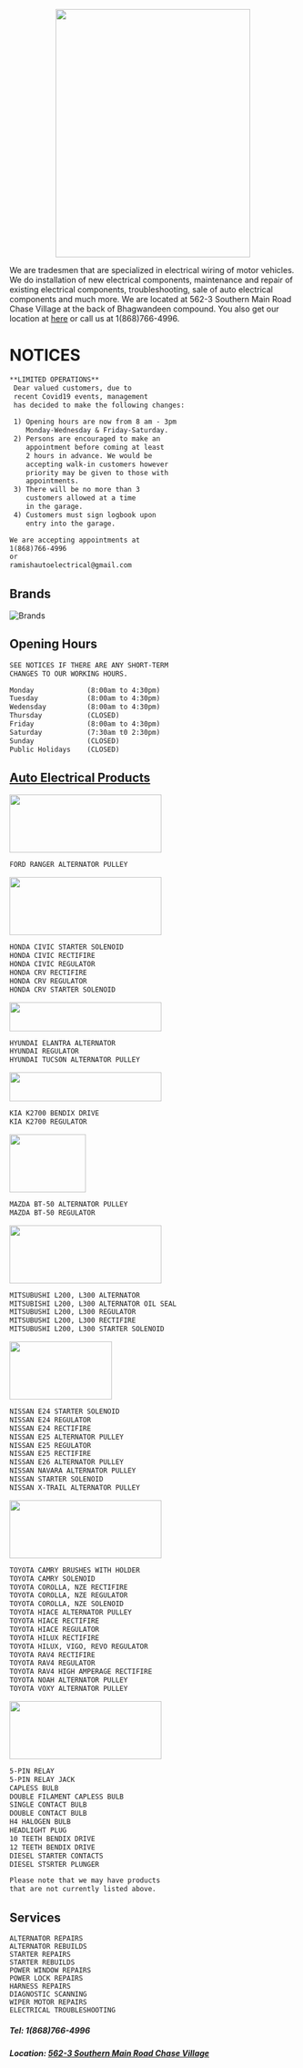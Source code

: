 <p align="center"> 
  <img width="342" height="436" src="https://github.com/RamishBhagwandeenAutoElectrical/RamishBhagwandeenAutoElectrical.github.io/blob/master/images/Ramish%20Bhagwandeen%20label.png">
</p>

We are tradesmen that are specialized in electrical wiring of motor vehicles. We do installation of new electrical components, maintenance and repair of existing electrical components, troubleshooting, sale of auto electrical components and much more. We are located at 562-3 Southern Main Road Chase Village at the back of Bhagwandeen compound. You also get our location at [here](https://goo.gl/maps/eLG3ReSuLZGH9Hyr6) or call us at 1(868)766-4996.



# NOTICES
```markdown 
**LIMITED OPERATIONS**
 Dear valued customers, due to
 recent Covid19 events, management
 has decided to make the following changes:
 
 1) Opening hours are now from 8 am - 3pm
    Monday-Wednesday & Friday-Saturday.
 2) Persons are encouraged to make an
    appointment before coming at least
    2 hours in advance. We would be
    accepting walk-in customers however
    priority may be given to those with
    appointments.
 3) There will be no more than 3 
    customers allowed at a time 
    in the garage.
 4) Customers must sign logbook upon
    entry into the garage.

We are accepting appointments at 
1(868)766-4996
or
ramishautoelectrical@gmail.com

```



## Brands
![Brands](/images/brands.jpg)



## Opening Hours
```markdown
SEE NOTICES IF THERE ARE ANY SHORT-TERM
CHANGES TO OUR WORKING HOURS.

Monday             (8:00am to 4:30pm)
Tuesday            (8:00am to 4:30pm)
Wedensday          (8:00am to 4:30pm)
Thursday           (CLOSED)
Friday             (8:00am to 4:30pm)
Saturday           (7:30am t0 2:30pm)
Sunday             (CLOSED)
Public Holidays    (CLOSED)
```



## [Auto Electrical Products](https://bit.ly/2XyhlFF)

<p align="left"> 
  <img width="267" height="102" src="https://github.com/RamishBhagwandeenAutoElectrical/RamishBhagwandeenAutoElectrical.github.io/blob/master/images/Ford.png">
</p>

```markdown
FORD RANGER ALTERNATOR PULLEY

```


<p align="left"> 
  <img width="267" height="102" src="https://hyperpix.net/wp-content/uploads/2020/07/honda-logo-font-free-download-856x484.jpg">
</p>

```markdown
HONDA CIVIC STARTER SOLENOID
HONDA CIVIC RECTIFIRE
HONDA CIVIC REGULATOR
HONDA CRV RECTIFIRE
HONDA CRV REGULATOR
HONDA CRV STARTER SOLENOID

```


<p align="left"> 
  <img width="267" height="51" src="https://upload.wikimedia.org/wikipedia/commons/thumb/4/44/Hyundai_Motor_Company_logo.svg/1200px-Hyundai_Motor_Company_logo.svg.png">
</p>

```markdown
HYUNDAI ELANTRA ALTERNATOR
HYUNDAI REGULATOR
HYUNDAI TUCSON ALTERNATOR PULLEY

```


<p align="left"> 
  <img width="267" height="51" src="https://cdn.freelogovectors.net/wp-content/uploads/2021/02/kia-motors-logo-freelogovectors.net_.png">
</p>

```markdown
KIA K2700 BENDIX DRIVE
KIA K2700 REGULATOR

```


<p align="left"> 
  <img width="134" height="102" src="https://logodownload.org/wp-content/uploads/2019/11/mazda-logo-1.png">
</p>

```markdown
MAZDA BT-50 ALTERNATOR PULLEY
MAZDA BT-50 REGULATOR

```


<p align="left"> 
  <img width="267" height="102" src="https://purepng.com/public/uploads/large/purepng.com-mitsubishi-logomitsubishimitsubishi-groupmitsubishi-automobilesmitsubishi-logo-1701527515646xfkuq.png">
</p>

```markdown
MITSUBUSHI L200, L300 ALTERNATOR
MITSUBISHI L200, L300 ALTERNATOR OIL SEAL
MITSUBUSHI L200, L300 REGULATOR
MITSUBUSHI L200, L300 RECTIFIRE
MITSUBUSHI L200, L300 STARTER SOLENOID

```


<p align="left"> 
  <img width="180" height="102" src="https://logos-world.net/wp-content/uploads/2020/04/Nissan-Logo.png">
</p>

```markdown
NISSAN E24 STARTER SOLENOID
NISSAN E24 REGULATOR
NISSAN E24 RECTIFIRE
NISSAN E25 ALTERNATOR PULLEY
NISSAN E25 REGULATOR
NISSAN E25 RECTIFIRE
NISSAN E26 ALTERNATOR PULLEY
NISSAN NAVARA ALTERNATOR PULLEY
NISSAN STARTER SOLENOID
NISSAN X-TRAIL ALTERNATOR PULLEY

```


<p align="left"> 
  <img width="267" height="102" src="https://logos-world.net/wp-content/uploads/2020/04/Toyota-Logo.png">
</p>

```markdown
TOYOTA CAMRY BRUSHES WITH HOLDER
TOYOTA CAMRY SOLENOID
TOYOTA COROLLA, NZE RECTIFIRE
TOYOTA COROLLA, NZE REGULATOR
TOYOTA COROLLA, NZE SOLENOID
TOYOTA HIACE ALTERNATOR PULLEY
TOYOTA HIACE RECTIFIRE
TOYOTA HIACE REGULATOR
TOYOTA HILUX RECTIFIRE
TOYOTA HILUX, VIGO, REVO REGULATOR
TOYOTA RAV4 RECTIFIRE
TOYOTA RAV4 REGULATOR
TOYOTA RAV4 HIGH AMPERAGE RECTIFIRE
TOYOTA NOAH ALTERNATOR PULLEY
TOYOTA VOXY ALTERNATOR PULLEY

```


<p align="left"> 
  <img width="267" height="102" src="https://encrypted-tbn0.gstatic.com/images?q=tbn:ANd9GcT7VTgGe9Y-YH18KhU_-vPbF9wk_-ld88YD8Q&usqp=CAU">
</p>

```markdown
5-PIN RELAY
5-PIN RELAY JACK
CAPLESS BULB
DOUBLE FILAMENT CAPLESS BULB
SINGLE CONTACT BULB
DOUBLE CONTACT BULB
H4 HALOGEN BULB
HEADLIGHT PLUG
10 TEETH BENDIX DRIVE
12 TEETH BENDIX DRIVE
DIESEL STARTER CONTACTS
DIESEL STSRTER PLUNGER

Please note that we may have products 
that are not currently listed above.
```

## Services
```
ALTERNATOR REPAIRS
ALTERNATOR REBUILDS
STARTER REPAIRS
STARTER REBUILDS
POWER WINDOW REPAIRS
POWER LOCK REPAIRS
HARNESS REPAIRS
DIAGNOSTIC SCANNING
WIPER MOTOR REPAIRS
ELECTRICAL TROUBLESHOOTING
```

##### Tel: 1(868)766-4996 
##### Location: [562-3 Southern Main Road Chase Village](https://goo.gl/maps/eLG3ReSuLZGH9Hyr6)
